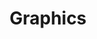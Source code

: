 ---
title: "Graphics"
description: "Pretty 3D Things"
image: "https://cdn.discordapp.com/attachments/261960534591668224/861845357888798720/unknown.png"
---